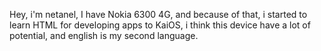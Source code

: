 Hey, i'm netanel,
I have Nokia 6300 4G, and because of that, i started to learn HTML for developing apps to KaiOS,
i think this device have a lot of potential, and english is my second language.
